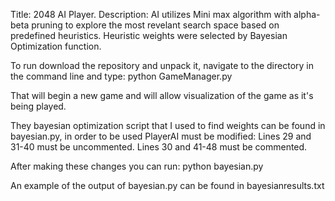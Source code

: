 Title: 2048 AI Player.
Description: AI utilizes Mini max algorithm with alpha-beta pruning to explore the most revelant search space based on predefined heuristics. Heuristic weights were selected by Bayesian Optimization function.

To run download the repository and unpack it, navigate to the directory in the command line and type:
python GameManager.py

That will begin a new game and will allow visualization of the game as it's being played.

They bayesian optimization script that I used to find weights can be found in bayesian.py, in order to be used PlayerAI must be modified:
  Lines 29 and 31-40 must be uncommented.
  Lines 30 and 41-48 must be commented.

After making these changes you can run: python bayesian.py

An example of the output of bayesian.py can be found in bayesianresults.txt
